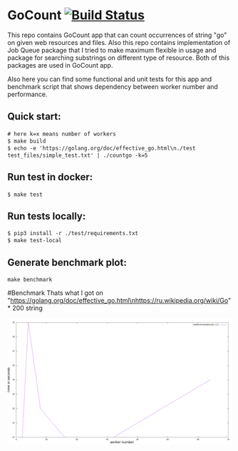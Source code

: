#  GoCount [![Build Status](https://travis-ci.org/kichyr/GoSearcher.svg?branch=master)](https://travis-ci.org/kichyr/GoSearcher)

This repo contains GoCount app that can count occurrences of string "go" on given web resources and files. Also this repo contains implementation of Job Queue package that I tried to make maximum flexible in usage and package for searching substrings on different type of resource. Both of this packages are used in GoCount app.

Also here you can find some functional and unit tests for this app and benchmark script that shows dependency between worker number and performance.


## Quick start:
```
# here k=x means number of workers
$ make build
$ echo -e 'https://golang.org/doc/effective_go.html\n./test test_files/simple_test.txt' | ./countgo -k=5
```

## Run test in docker:
```
$ make test
```

## Run tests locally:
```
$ pip3 install -r ./test/requirements.txt
$ make test-local
```

## Generate benchmark plot:
```
make benchmark
```

#Benchmark
Thats what I got on "https://golang.org/doc/effective_go.html\nhttps://ru.wikipedia.org/wiki/Go" * 200 string

![](https://raw.githubusercontent.com/kichyr/GoSearcher/master/test/benchmarks/bench.png)
